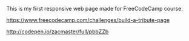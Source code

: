 This is my first responsive web page made for FreeCodeCamp course.

https://www.freecodecamp.com/challenges/build-a-tribute-page

http://codepen.io/zacmaster/full/pbbZZb
